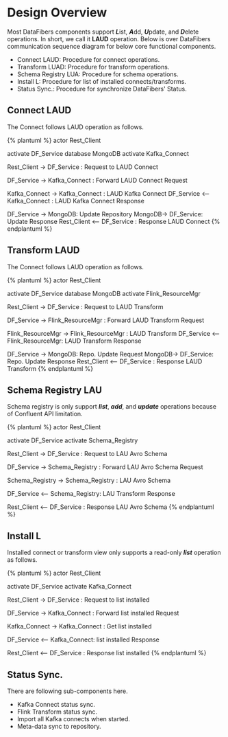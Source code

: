 # Design Overview
Most DataFibers components support ***L***ist, ***A***dd, ***U***pdate, and ***D***elete operations. In short, we call it **LAUD** operation. Below is over DataFibers communication sequence diagram for below core functional components.

* Connect LAUD: Procedure for connect operations.
* Transform LUAD: Procedure for transform operations.
* Schema Registry LUA: Procedure for schema operations. 
* Install L: Procedure for list of installed connects/transforms.
* Status Sync.: Procedure for synchronize DataFibers' Status.

## Connect LAUD
The Connect follows LAUD operation as follows.

{% plantuml %}
actor Rest_Client

activate DF_Service
database MongoDB
activate Kafka_Connect

Rest_Client -> DF_Service : Request to LAUD Connect

DF_Service -> Kafka_Connect : Forward LAUD Connect Request

Kafka_Connect -> Kafka_Connect : LAUD Kafka Connect
DF_Service <-- Kafka_Connect : LAUD Kafka Connect Response

DF_Service  -> MongoDB: Update Repository
MongoDB-> DF_Service: Update Response
Rest_Client <-- DF_Service : Response LAUD Connect
{% endplantuml %}

## Transform LAUD
The Connect follows LAUD operation as follows.

{% plantuml %}
actor Rest_Client

activate DF_Service
database MongoDB
activate Flink_ResourceMgr

Rest_Client -> DF_Service : Request to LAUD Transform

DF_Service -> Flink_ResourceMgr : Forward LAUD Transform Request

Flink_ResourceMgr -> Flink_ResourceMgr : LAUD Transform
DF_Service <-- Flink_ResourceMgr: LAUD Transform Response

DF_Service  -> MongoDB: Repo. Update Request
MongoDB-> DF_Service: Repo. Update Response
Rest_Client <-- DF_Service : Response LAUD Transform
{% endplantuml %}

## Schema Registry LAU
Schema registry is only support ***list***, ***add***, and ***update*** operations because of Confluent API limitation.

{% plantuml %}
actor Rest_Client

activate DF_Service
activate Schema_Registry

Rest_Client -> DF_Service : Request to LAU Avro Schema 

DF_Service -> Schema_Registry : Forward LAU Avro Schema Request

Schema_Registry -> Schema_Registry : LAU Avro Schema

DF_Service <-- Schema_Registry: LAU Transform Response

Rest_Client <-- DF_Service : Response LAU Avro Schema
{% endplantuml %}

## Install L
Installed connect or transform view only supports a read-only ***list*** operation as follows.

{% plantuml %}
actor Rest_Client

activate DF_Service
activate Kafka_Connect

Rest_Client -> DF_Service : Request to list installed 

DF_Service -> Kafka_Connect : Forward list installed  Request

Kafka_Connect -> Kafka_Connect : Get list installed 

DF_Service <-- Kafka_Connect: list installed Response

Rest_Client <-- DF_Service : Response list installed 
{% endplantuml %}

## Status Sync.
There are following sub-components here.
* Kafka Connect status sync.
* Flink Transform status sync.
* Import all Kafka connects when started.
* Meta-data sync to repository.

